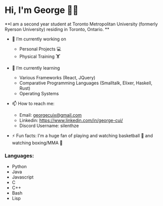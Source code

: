 # Hi, I'm George 🙂👋
**I am a second year student at Toronto Metropolitan University (formerly Ryerson University) residing in Toronto, Ontario. **

- 🔭 I’m currently working on
  - Personal Projects 💻
  - Physical Training 🏋️

- 🌱 I’m currently learning
  - Various Frameworks (React, JQuery)
  - Comparative Programming Languages (Smalltalk, Elixer, Haskell, Rust)
  - Operating Systems
    
- 📫 How to reach me:
  - Email: georgecuix@gmail.com
  - Linkedin: https://www.linkedin.com/in/george-cui/
  - Discord Username: silenthze
 
- ⚡ Fun facts: I'm a huge fan of playing and watching basketball 🏀 and watching boxing/MMA 🥊

### Languages:
- Python
- Java
- Javascript
- C
- C++
- Bash
- Lisp


<!--
**georgecuiX/georgecuiX** is a ✨ _special_ ✨ repository because its `README.md` (this file) appears on your GitHub profile.

Here are some ideas to get you started:

- 🔭 I’m currently working on ...
- 🌱 I’m currently learning ...
- 👯 I’m looking to collaborate on ...
- 🤔 I’m looking for help with ...
- 💬 Ask me about ...
- 📫 How to reach me: ...
- 😄 Pronouns: ...
- ⚡ Fun fact: ...
-->
